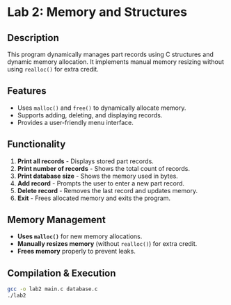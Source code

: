 # Lab 2: Memory and Structures

## Description
This program dynamically manages part records using C structures and dynamic memory allocation. It implements manual memory resizing without using `realloc()` for extra credit.

## Features
- Uses `malloc()` and `free()` to dynamically allocate memory.
- Supports adding, deleting, and displaying records.
- Provides a user-friendly menu interface.

## Functionality
1. **Print all records** - Displays stored part records.
2. **Print number of records** - Shows the total count of records.
3. **Print database size** - Shows the memory used in bytes.
4. **Add record** - Prompts the user to enter a new part record.
5. **Delete record** - Removes the last record and updates memory.
6. **Exit** - Frees allocated memory and exits the program.

## Memory Management
- **Uses `malloc()`** for new memory allocations.
- **Manually resizes memory** (without `realloc()`) for extra credit.
- **Frees memory** properly to prevent leaks.

## Compilation & Execution
```sh
gcc -o lab2 main.c database.c
./lab2
